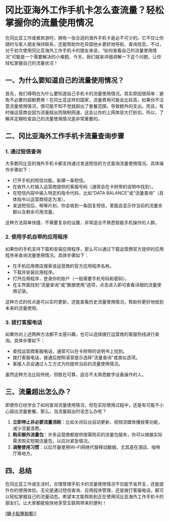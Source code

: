 # 冈比亚海外工作手机卡怎么查流量？轻松掌握你的流量使用情况

在冈比亚工作或者旅游时，拥有一张合适的海外手机卡是必不可少的。它不仅让你随时与家人朋友保持联系，还能帮助你在异国他乡更好地导航、查询信息。不过，对于初次使用冈比亚海外工作手机卡的朋友来说，“如何查看自己的流量使用情况”可能是一个需要解决的小难题。今天，我们就来详细讲解一下这个问题，让你轻松掌握自己的流量状况！

## 一、为什么要知道自己的流量使用情况？

首先，我们得明白为什么要知道自己手机卡的流量使用情况。其实原因很简单：避免不必要的超额费用！在冈比亚这样的国家，流量费用可能会比较高，如果你不注意流量使用情况，很可能不知不觉就超出了套餐范围，导致额外的支出。而且，有时候运营商会因为流量超出而限制网速，这会让你的上网体验大打折扣。所以，了解并定期检查自己的流量使用情况是非常重要的。

## 二、冈比亚海外工作手机卡流量查询步骤

### 1. 通过短信查询

大多数冈比亚的海外手机卡都支持通过发送短信的方式查询流量使用情况。具体操作步骤如下：

- 打开手机的短信功能，新建一条短信。
- 在收件人栏输入运营商提供的客服号码（通常会在卡附带的说明中找到）。
- 在短信内容中输入特定的指令代码，比如“DATA BALANCE”或“流量查询”（具体指令以运营商规定为准）。
- 发送短信后，稍等片刻，你会收到一条回复短信，里面会显示你当前的流量余额以及剩余可用流量。

这种方法简单快捷，不需要复杂的设置，非常适合不熟悉智能手机操作的人群。

### 2. 使用手机自带的应用程序

如果你的手机支持下载和安装应用程序，那么可以通过下载运营商官方提供的应用程序来查询流量使用情况。具体步骤如下：

- 在手机应用商店搜索该运营商的官方应用程序名称。
- 下载并安装应用程序。
- 打开应用程序，登录你的账户（一般需要手机号码和密码）。
- 在主界面找到“流量查询”或“数据使用”选项，点击进入即可查看详细的流量使用记录。

这种方式的优点是可以实时更新，还能查看历史流量使用情况，帮助你更好地规划未来的流量使用。

### 3. 拨打客服电话

如果你对上述两种方法都不太感兴趣，也可以选择拨打运营商的客服热线进行查询。具体步骤如下：

- 查找运营商客服电话，通常可以在卡附带的说明书上找到。
- 拨打客服电话，接通后按照语音提示选择“流量查询”或类似选项。
- 客服人员会通过人工方式为你提供当前的流量使用情况。

虽然这种方法比较传统，但胜在可靠，适合不太熟悉数字设备操作的人。

## 三、流量超出怎么办？

即使你已经学会了如何查询流量使用情况，但在实际使用过程中，还是有可能不小心超出流量套餐。那么，当流量超出时该怎么办呢？

1. **立即停止非必要流量消耗**：比如关闭后台自动更新、视频流媒体播放等功能，减少流量浪费。
2. **购买额外流量包**：许多运营商都提供按需购买的流量包服务，你可以根据实际需求购买短期流量包，以应对紧急情况。
3. **调整使用习惯**：以后尽量使用Wi-Fi网络代替移动数据，尤其是在酒店、咖啡厅等地方。

## 四、总结

在冈比亚工作或生活时，合理管理手机卡的流量使用情况不仅能节省开支，还能提升你的使用体验。无论是通过短信查询、应用程序管理，还是拨打客服电话，都可以轻松掌握自己的流量动态。希望本文能帮助到正在使用冈比亚海外工作手机卡的朋友们，让大家都能愉快地享受互联网带来的便利！

[[購卡點擊聯繫](https://t.me/s/esim1088)]]